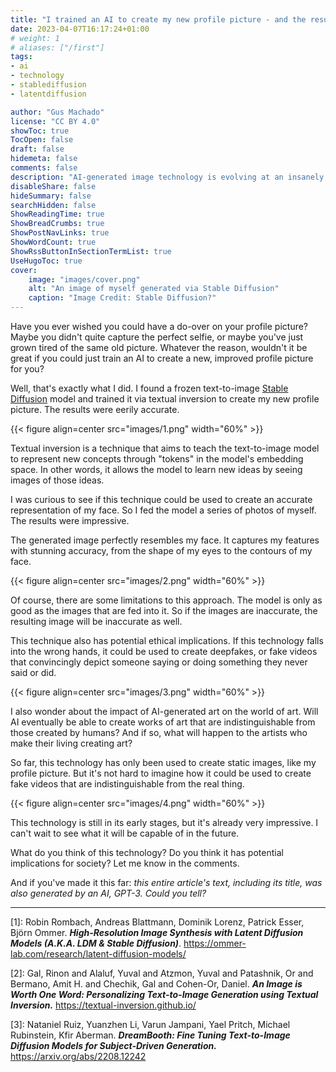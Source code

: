 ```yaml
---
title: "I trained an AI to create my new profile picture - and the results are eerily accurate"
date: 2023-04-07T16:17:24+01:00
# weight: 1
# aliases: ["/first"]
tags:
- ai
- technology
- stablediffusion
- latentdiffusion

author: "Gus Machado"
license: "CC BY 4.0"
showToc: true
TocOpen: false
draft: false
hidemeta: false
comments: false
description: "AI-generated image technology is evolving at an insanely fast pace. Here's how I generated my profile picture using it."
disableShare: false
hideSummary: false
searchHidden: false
ShowReadingTime: true
ShowBreadCrumbs: true
ShowPostNavLinks: true
ShowWordCount: true
ShowRssButtonInSectionTermList: true
UseHugoToc: true
cover:
    image: "images/cover.png"
    alt: "An image of myself generated via Stable Diffusion"
    caption: "Image Credit: Stable Diffusion?"
---
```


Have you ever wished you could have a do-over on your profile picture? Maybe you didn't quite capture the perfect selfie, or maybe you've just grown tired of the same old picture. Whatever the reason, wouldn't it be great if you could just train an AI to create a new, improved profile picture for you?

Well, that's exactly what I did. I found a frozen text-to-image [Stable Diffusion](https://stability.ai/blog/stable-diffusion-public-release) model and trained it via textual inversion to create my new profile picture. The results were eerily accurate.

{{< figure align=center src="images/1.png" width="60%" >}}

Textual inversion is a technique that aims to teach the text-to-image model to represent new concepts through "tokens" in the model's embedding space. In other words, it allows the model to learn new ideas by seeing images of those ideas.

I was curious to see if this technique could be used to create an accurate representation of my face. So I fed the model a series of photos of myself. The results were impressive.

The generated image perfectly resembles my face. It captures my features with stunning accuracy, from the shape of my eyes to the contours of my face.

{{< figure align=center src="images/2.png" width="60%" >}}

Of course, there are some limitations to this approach. The model is only as good as the images that are fed into it. So if the images are inaccurate, the resulting image will be inaccurate as well.

This technique also has potential ethical implications. If this technology falls into the wrong hands, it could be used to create deepfakes, or fake videos that convincingly depict someone saying or doing something they never said or did.

{{< figure align=center src="images/3.png" width="60%" >}}

I also wonder about the impact of AI-generated art on the world of art. Will AI eventually be able to create works of art that are indistinguishable from those created by humans? And if so, what will happen to the artists who make their living creating art?

So far, this technology has only been used to create static images, like my profile picture. But it's not hard to imagine how it could be used to create fake videos that are indistinguishable from the real thing.

{{< figure align=center src="images/4.png" width="60%" >}}

This technology is still in its early stages, but it's already very impressive. I can't wait to see what it will be capable of in the future.

What do you think of this technology? Do you think it has potential implications for society? Let me know in the comments.

And if you've made it this far: *this entire article's text, including its title, was also generated by an AI, GPT-3. Could you tell?*

---

[1]: Robin Rombach, Andreas Blattmann, Dominik Lorenz, Patrick Esser, Björn Ommer. ***High-Resolution Image Synthesis with Latent Diffusion Models (A.K.A. LDM & Stable Diffusion)***. https://ommer-lab.com/research/latent-diffusion-models/

[2]: Gal, Rinon and Alaluf, Yuval and Atzmon, Yuval and Patashnik, Or and Bermano, Amit H. and Chechik, Gal and Cohen-Or, Daniel. ***An Image is Worth One Word: Personalizing Text-to-Image Generation using Textual Inversion.*** https://textual-inversion.github.io/

[3]: Nataniel Ruiz, Yuanzhen Li, Varun Jampani, Yael Pritch, Michael Rubinstein, Kfir Aberman. ***DreamBooth: Fine Tuning Text-to-Image Diffusion Models for Subject-Driven Generation.*** https://arxiv.org/abs/2208.12242
